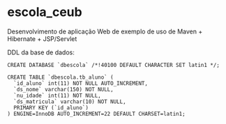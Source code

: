 # escola_ceub
Desenvolvimento de aplicação Web de exemplo de uso de Maven + Hibernate + JSP/Servlet


DDL da base de dados:

```
CREATE DATABASE `dbescola` /*!40100 DEFAULT CHARACTER SET latin1 */;

CREATE TABLE `dbescola.tb_aluno` (
  `id_aluno` int(11) NOT NULL AUTO_INCREMENT,
  `ds_nome` varchar(150) NOT NULL,
  `nu_idade` int(11) NOT NULL,
  `ds_matricula` varchar(10) NOT NULL,
  PRIMARY KEY (`id_aluno`)
) ENGINE=InnoDB AUTO_INCREMENT=22 DEFAULT CHARSET=latin1;
```
